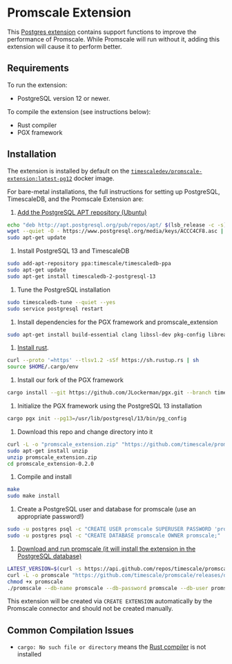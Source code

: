 # Promscale Extension #

This [Postgres extension](https://www.postgresql.org/docs/12/extend-extensions.html)
contains support functions to improve the performance of Promscale.
While Promscale will run without it, adding this extension will
cause it to perform better.

## Requirements ##

To run the extension:
- PostgreSQL version 12 or newer.

To compile the extension (see instructions below):
- Rust compiler
- PGX framework

## Installation ##

The extension is installed by default on the
[`timescaledev/promscale-extension:latest-pg12`](https://hub.docker.com/r/timescaledev/promscale-extension) docker image.

For bare-metal installations, the full instructions for setting up PostgreSQL, TimescaleDB, and the Promscale Extension are:
1) [Add the PostgreSQL APT repository (Ubuntu)](https://www.postgresql.org/download/linux/ubuntu/)
```bash
echo "deb http://apt.postgresql.org/pub/repos/apt/ $(lsb_release -c -s)-pgdg main" | sudo tee /etc/apt/sources.list.d/pgdg.list
wget --quiet -O - https://www.postgresql.org/media/keys/ACCC4CF8.asc | sudo apt-key add -
sudo apt-get update
```
1) Install PostgreSQL 13 and TimescaleDB
```bash
sudo add-apt-repository ppa:timescale/timescaledb-ppa
sudo apt-get update
sudo apt-get install timescaledb-2-postgresql-13
```
1) Tune the PostgreSQL installation
```bash
sudo timescaledb-tune --quiet --yes
sudo service postgresql restart
```
1) Install dependencies for the PGX framework and promscale_extension
```bash
sudo apt-get install build-essential clang libssl-dev pkg-config libreadline-dev zlib1g-dev postgresql-server-dev-13
```
1) [Install rust](https://www.rust-lang.org/tools/install).
```bash
curl --proto '=https' --tlsv1.2 -sSf https://sh.rustup.rs | sh
source $HOME/.cargo/env
```
1) Install our fork of the PGX framework
```bash
cargo install --git https://github.com/JLockerman/pgx.git --branch timescale cargo-pgx
```
1) Initialize the PGX framework using the PostgreSQL 13 installation
```bash
cargo pgx init --pg13=/usr/lib/postgresql/13/bin/pg_config
```
1) Download this repo and change directory into it
```bash
curl -L -o "promscale_extension.zip" "https://github.com/timescale/promscale_extension/archive/refs/tags/0.2.0.zip"
sudo apt-get install unzip
unzip promscale_extension.zip
cd promscale_extension-0.2.0
```
1) Compile and install
```bash
make
sudo make install
```
1) Create a PostgreSQL user and database for promscale (use an appropriate password!)
```bash
sudo -u postgres psql -c "CREATE USER promscale SUPERUSER PASSWORD 'promscale';"
sudo -u postgres psql -c "CREATE DATABASE promscale OWNER promscale;"
```
1) [Download and run promscale (it will install the extension in the PostgreSQL database)](https://github.com/timescale/promscale/blob/master/docs/bare-metal-promscale-stack.md#2-deploying-promscale)
```bash
LATEST_VERSION=$(curl -s https://api.github.com/repos/timescale/promscale/releases/latest | grep "tag_name" | cut -d'"' -f4)
curl -L -o promscale "https://github.com/timescale/promscale/releases/download/${LATEST_VERSION}/promscale_${LATEST_VERSION}_Linux_x86_64"
chmod +x promscale
./promscale --db-name promscale --db-password promscale --db-user promscale --db-ssl-mode allow --install-extensions
```

This extension will be created via `CREATE EXTENSION` automatically by the Promscale connector and should not be created manually.

## Common Compilation Issues ##

- `cargo: No such file or directory` means the [Rust compiler](https://www.rust-lang.org/tools/install) is not installed
